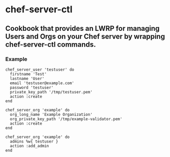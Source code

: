 # chef-server-ctl

## Cookbook that provides an LWRP for managing Users and Orgs on your Chef server by wrapping chef-server-ctl commands.

### Example

```
chef_server_user 'testuser' do
  firstname 'Test'
  lastname 'User'
  email 'testuser@example.com'
  password 'testuser'
  private_key_path '/tmp/testuser.pem'
  action :create
end

chef_server_org 'example' do
  org_long_name 'Example Organization'
  org_private_key_path '/tmp/example-validator.pem'
  action :create
end

chef_server_org 'example' do
  admins %w{ testuser }
  action :add_admin
end
```
